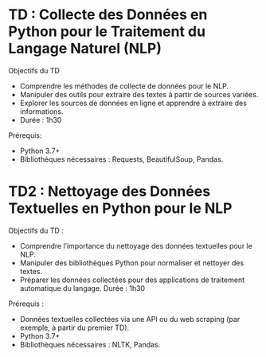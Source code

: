 # TD : Collecte des Données en Python pour le Traitement du Langage Naturel (NLP)


Objectifs du TD 
- Comprendre les méthodes de collecte de données pour le NLP.
- Manipuler des outils pour extraire des textes à partir de sources variées.
- Explorer les sources de données en ligne et apprendre à extraire des informations.
- Durée : 1h30 

Prérequis: 
- Python 3.7+
- Bibliothèques nécessaires : Requests, BeautifulSoup, Pandas.

# **TD2 : Nettoyage des Données Textuelles en Python pour le NLP**
Objectifs du TD :
- Comprendre l’importance du nettoyage des données textuelles pour le NLP.
- Manipuler des bibliothèques Python pour normaliser et nettoyer des textes.
- Préparer les données collectées pour des applications de traitement automatique
du langage.
Durée : 1h30

Prérequis :
- Données textuelles collectées via une API ou du web scraping (par exemple, à
partir du premier TD).
- Python 3.7+
- Bibliothèques nécessaires : NLTK, Pandas.
